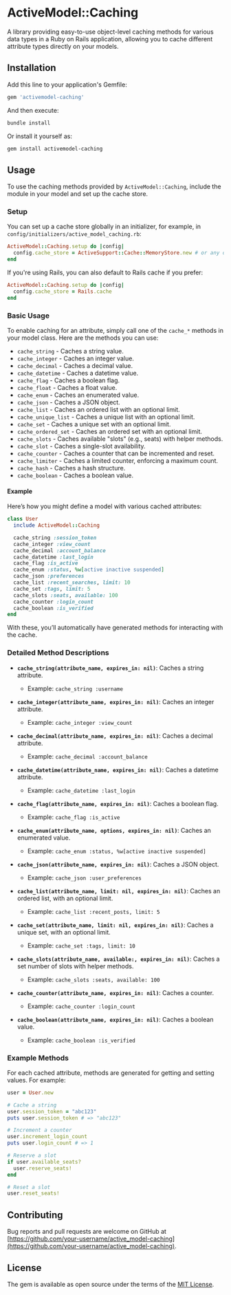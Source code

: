 # ActiveModel::Caching

A library providing easy-to-use object-level caching methods for various data types in a Ruby on Rails application, allowing you to cache different attribute types directly on your models.

## Installation

Add this line to your application's Gemfile:

```ruby
gem 'activemodel-caching'
```

And then execute:

```bash
bundle install
```

Or install it yourself as:

```bash
gem install activemodel-caching
```

## Usage

To use the caching methods provided by `ActiveModel::Caching`, include the module in your model and set up the cache store.

### Setup

You can set up a cache store globally in an initializer, for example, in `config/initializers/active_model_caching.rb`:

```ruby
ActiveModel::Caching.setup do |config|
  config.cache_store = ActiveSupport::Cache::MemoryStore.new # or any other cache store you prefer
end
```

If you're using Rails, you can also default to Rails cache if you prefer:
```ruby
ActiveModel::Caching.setup do |config|
  config.cache_store = Rails.cache
end
```

### Basic Usage

To enable caching for an attribute, simply call one of the `cache_*` methods in your model class. Here are the methods you can use:

- `cache_string` - Caches a string value.
- `cache_integer` - Caches an integer value.
- `cache_decimal` - Caches a decimal value.
- `cache_datetime` - Caches a datetime value.
- `cache_flag` - Caches a boolean flag.
- `cache_float` - Caches a float value.
- `cache_enum` - Caches an enumerated value.
- `cache_json` - Caches a JSON object.
- `cache_list` - Caches an ordered list with an optional limit.
- `cache_unique_list` - Caches a unique list with an optional limit.
- `cache_set` - Caches a unique set with an optional limit.
- `cache_ordered_set` - Caches an ordered set with an optional limit.
- `cache_slots` - Caches available "slots" (e.g., seats) with helper methods.
- `cache_slot` - Caches a single-slot availability.
- `cache_counter` - Caches a counter that can be incremented and reset.
- `cache_limiter` - Caches a limited counter, enforcing a maximum count.
- `cache_hash` - Caches a hash structure.
- `cache_boolean` - Caches a boolean value.

#### Example

Here’s how you might define a model with various cached attributes:

```ruby
class User
  include ActiveModel::Caching

  cache_string :session_token
  cache_integer :view_count
  cache_decimal :account_balance
  cache_datetime :last_login
  cache_flag :is_active
  cache_enum :status, %w[active inactive suspended]
  cache_json :preferences
  cache_list :recent_searches, limit: 10
  cache_set :tags, limit: 5
  cache_slots :seats, available: 100
  cache_counter :login_count
  cache_boolean :is_verified
end
```

With these, you’ll automatically have generated methods for interacting with the cache.

### Detailed Method Descriptions

- **`cache_string(attribute_name, expires_in: nil)`**: Caches a string attribute.
  - Example: `cache_string :username`

- **`cache_integer(attribute_name, expires_in: nil)`**: Caches an integer attribute.
  - Example: `cache_integer :view_count`

- **`cache_decimal(attribute_name, expires_in: nil)`**: Caches a decimal attribute.
  - Example: `cache_decimal :account_balance`

- **`cache_datetime(attribute_name, expires_in: nil)`**: Caches a datetime attribute.
  - Example: `cache_datetime :last_login`

- **`cache_flag(attribute_name, expires_in: nil)`**: Caches a boolean flag.
  - Example: `cache_flag :is_active`

- **`cache_enum(attribute_name, options, expires_in: nil)`**: Caches an enumerated value.
  - Example: `cache_enum :status, %w[active inactive suspended]`

- **`cache_json(attribute_name, expires_in: nil)`**: Caches a JSON object.
  - Example: `cache_json :user_preferences`

- **`cache_list(attribute_name, limit: nil, expires_in: nil)`**: Caches an ordered list, with an optional limit.
  - Example: `cache_list :recent_posts, limit: 5`

- **`cache_set(attribute_name, limit: nil, expires_in: nil)`**: Caches a unique set, with an optional limit.
  - Example: `cache_set :tags, limit: 10`

- **`cache_slots(attribute_name, available:, expires_in: nil)`**: Caches a set number of slots with helper methods.
  - Example: `cache_slots :seats, available: 100`

- **`cache_counter(attribute_name, expires_in: nil)`**: Caches a counter.
  - Example: `cache_counter :login_count`

- **`cache_boolean(attribute_name, expires_in: nil)`**: Caches a boolean value.
  - Example: `cache_boolean :is_verified`

### Example Methods

For each cached attribute, methods are generated for getting and setting values. For example:

```ruby
user = User.new

# Cache a string
user.session_token = "abc123"
puts user.session_token # => "abc123"

# Increment a counter
user.increment_login_count
puts user.login_count # => 1

# Reserve a slot
if user.available_seats?
  user.reserve_seats!
end

# Reset a slot
user.reset_seats!
```

## Contributing

Bug reports and pull requests are welcome on GitHub at [https://github.com/your-username/active_model-caching](https://github.com/your-username/active_model-caching).

## License

The gem is available as open source under the terms of the [MIT License](https://opensource.org/licenses/MIT).
